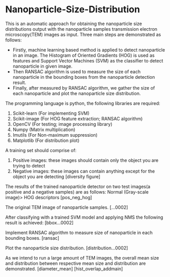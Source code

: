 # Nanoparticle-Size-Distribution

This is an automatic approach for obtaining the nanoparticle size distributions output with the nanoparticle samples transmission electron microscopy(TEM) images as input. Three main steps are demonstrated as follows: 
- Firstly, machine learning based method is applied to detect nanoparticle in an image. The Histogram of Oriented Gradients (HOG) is used as features and Support Vector Machines (SVM) as the classifier to detect nanoparticle in given image. 
- Then RANSAC algorithm is used to measure the size of each nanoparticle in the bounding boxes from the nanoparticle detection result.
- Finally, after measured by RANSAC algorithm, we gather the size of each nanoparticle and plot the nanoparticle size distribution. 

The programming language is python, the following libraries are required:

1. Scikit-learn (For implementing SVM)
2. Scikit-image (For HOG feature extraction; RANSAC algorithm)
3. OpenCV (For testing; image processing library)
4. Numpy (Matrix multiplication)
5. Imutils (For Non-maximum suppression)
6. Matplotlib (For distribution plot)

A training set should comprise of:

1. Positive images: these images should contain only the object you are trying to detect
2. Negative images: these images can contain anything except for the object you are detecting
[diversity figure]


The results of the trained nanoparticle detector on two test images(a positive and a negative samples) are as follows: Normal (Gray-scale image)> HOG descriptors
[pos_neg_hog]

The original TEM image of nanoparticle samples.
[...0002]

After classifying with a trained SVM model and applying NMS the following result is achieved:
[bbox...0002]

Implement RANSAC algorithm to measure size of nanoparticle in each bounding boxes.
[ransac]

Plot the nanoparticle size distribution.
[distribution...0002]

As we intend to run a large amount of TEM images, the overall mean size and distribution between respective mean size and distribution are demonstrated. 
[diameter_mean]
[hist_overlap_addmain]


